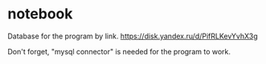 # notebook

Database for the program by link.
https://disk.yandex.ru/d/PifRLKevYvhX3g

Don't forget, "mysql connector" is needed for the program to work.
